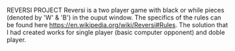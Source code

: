 REVERSI PROJECT
Reversi is a two player game with black or while pieces (denoted by 'W' & 'B') in the ouput window. The specifics of the rules can be found here https://en.wikipedia.org/wiki/Reversi#Rules. 
The solution that I had created works for single player (basic computer opponent) and doble player.

